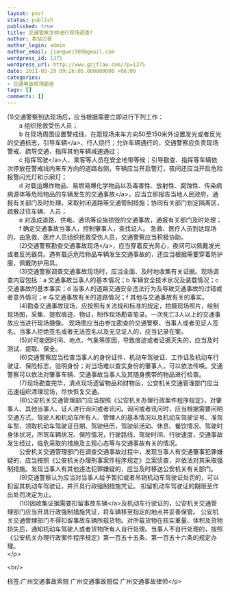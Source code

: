 ```yaml
---
layout: post
status: publish
published: true
title: 交通警察怎样进行现场调查?
author: 本站记者
author_login: admin
author_email: jiangwei909@gmail.com
wordpress_id: 1375
wordpress_url: http://www.gzjtlaw.com/?p=1375
date: 2011-05-29 09:26:05.000000000 +08:00
categories:
- 交通事故现场勘查
tags: []
comments: []
---
```

<p>(1)交通警察到达现场后，应当根据需要立即进行下列工作：<br>　　a 组织抢救受伤人员；<br>　　b 在现场周围设置警戒线，在距现场来车方向50至150米外设置发光或者反光的交通标志，引导<a>车辆<&#47;a>、行人绕行；允许车辆通行的，交通警察应负责现场警戒、疏导交通，指挥其他车辆减速通过；<br>　　c 指挥<a>驾驶<&#47;a>人、乘客等人员在安全地带等候；引导勘查、指挥等车辆依次停放在警戒线内来车方向的道路右侧，车辆应当开启警灯，夜间还应当开启危险报警闪光灯和示廓灯；<br>　　d 对载运爆炸物品、易燃易爆化学物品以及毒害性、放射性、腐蚀性、传染病病源体等危险物品的车辆发生的<a>交通事故<&#47;a>，应当立即报告当地人民政府，通报有关部门及时处理，采取封闭道路等交通管制措施；协同有关部门划定隔离区，疏散过往车辆、人员；<br>　　e 对造成道路、供电、通讯等设施损毁的交通事故，通报有关部门及时处理；<br>　　f 确定交通事故当事人，控制肇事人，查找证人。 急救、医疗人员到达现场的，由急救、医疗人员组织抢救受伤人员，交通警察应当积极协助。<br>　　(2)交通警察勘查交通<a>事故现场<&#47;a>，应当穿着反光背心，夜间可以佩戴发光或者反光器具。遇有载运危险物品车辆发生交通事故的，还应当根据需要穿着防护服，佩戴防护用具。<br>　　(3)交通警察调查交通事故现场时，应当全面、及时地收集有关证据。现场调查内容包括：a 交通事故当事人的基本情况；b 车辆安全技术状况及装载情况；c 交通事故的基本事实；d 当事人的道路交通安全违法行为及导致交通事故的过错或者意外情况；e 与交通事故有关的道路情况；f 其他与交通事故有关的事实。<br>　　(4)勘查交通事故现场，应按照有关法规和标准的规定，拍摄现场照片，绘制现场图，采集、提取痕迹、物证，制作现场勘查笔录。一次死亡3人以上的交通事故应当进行现场摄像。 现场图应当由参加勘查的交通警察、当事人或者见证人签名。当事人拒绝签名或者无法签名以及无见证人的，应当记录在案。<br>　　(5)对可能因时间、地点、气象等原因，导致痕迹或者证据灭失的，应当及时测试、提取、保全。<br>　　(6)交通警察应当检查当事人的身份证件、机动车驾驶证、工作证及机动车行驶证、保险标志，验明身份；对当场难以查实身份的肇事人，可以依法传唤。交通警察可以依法对肇事车辆、交通事故当事人及其随身携带的物品进行检查。<br>　　(7)现场勘查完毕，清点现场遗留物品和财物后，公安机关交通管理部门应当迅速组织清理现场，尽快恢复交通。<br>　　(8)公安机关交通管理部门应当按照《公安机关办理行政案件程序规定》，对肇事人、其他当事人、证人进行询问或者讯问。询问或者讯问时，应当根据需要问明交通方式、驾驶人和机动车所有人、管理人的基本情况以及机动车驾驶证号、准驾车型、领取机动车驾驶证日期、驾驶经历，驾驶前活动、休息、餐饮情况、驾驶时身体状况，所驾车辆状况、保险情况，行驶路线、驾驶时间、行驶速度，交通事故发生经过，临危采取的措施及主观心态等与交通事故有关的情况。<br>　　公安机关交通管理部门在调查交通事故过程中，发现当事人有交通肇事犯罪嫌疑的，应当按照《公安机关办理刑事案件程序规定》立案侦查，并依法对其采取强制措施。发现当事人有其他违法犯罪嫌疑的，应当及时移送公安机关有关部门。<br>　　(9)交通警察认为应当对当事人给予暂扣或者吊销机动车驾驶证处罚的，可以扣留其机动车驾驶证，并开具行政强制措施凭证。 扣留机动车驾驶证的期限至作出处罚决定为止。<br>　　(10)因收集证据需要扣留<a>事故车辆<&#47;a>及机动车行驶证的，公安机关交通管理部门应当开具行政强制措施凭证，将车辆移至指定的地点并妥善保管。 公安机关交通管理部门不得扣留事故车辆所载货物。对所载货物在核实重量、体积及货物损失后，通知机动车驾驶人或者货物所有人自行处理。当事人不自行处理的，按照《公安机关办理行政案件程序规定》第一百五十五条、第一百五十六条的规定办理。<br><&#47;p><br&#47;><p>标签:广州交通事故索赔 广州交通事故赔偿 广州交通事故律师<&#47;p>
